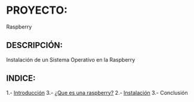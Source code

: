 # PROYECTO:
Raspberry

## DESCRIPCIÓN:
Instalación de un Sistema Operativo en la Raspberry

## INDICE:
1.- [Introducción](https://github.com/kikelopser/proyecto/blob/main/INTRODUCCION.md)
3.- [¿Que es una raspberry?](https://github.com/kikelopser/proyecto/blob/main/RASPBERRY.md)
2.- [Instalación](https://github.com/kikelopser/proyecto/blob/main/INSTALACION.md)
3.- Conclusión
